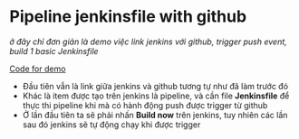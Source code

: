# Pipeline jenkinsfile with github

*ở đây chỉ đơn giản là demo việc link jenkins với github, trigger push event, build 1 basic Jenkinsfile*

[Code for demo](https://github.com/Hjn4Pwn/learn-jenkins.git)

- Đầu tiên vẫn là link giữa jenkins và github  tương tự như đã làm trước đó
- Khác là item được tạo trên jenkins là pipeline, và cần file **Jenkinsfile** để thực thi pipeline khi mà có hành động push được trigger từ github
- Ở lần đầu tiên ta sẽ phải nhấn **Build now** trên jenkins, tuy nhiên các lần sau đó jenkins sẽ tự động chạy khi được trigger
